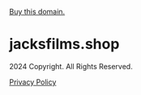 [Buy this domain.](https://www.mydomaincontact.com/index.php?domain_name=jacksfilms.shop)

jacksfilms.shop
===============

2024 Copyright. All Rights Reserved.  
  
[Privacy Policy](javascript:void(0);)